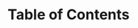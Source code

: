 <link rel="stylesheet" href="css/main.css">
<link rel="stylesheet" href="css/textbook.css">

<include src="common/header.md" />

<div class="website-content">

# Table of Contents
<include src="book/introduction/toc.md" />
<include src="book/se-pattern/toc.md" />
</div>